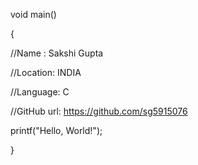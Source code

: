 <include stdio.h>

void main()

{

//Name : Sakshi Gupta

//Location: INDIA

//Language: C

//GitHub url: https://github.com/sg5915076


printf("Hello, World!");

}
